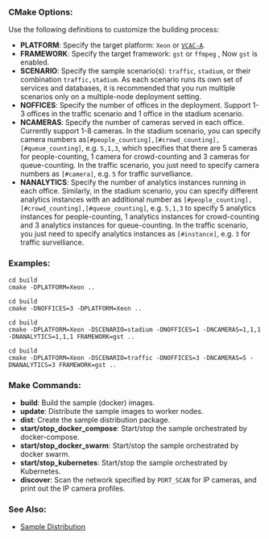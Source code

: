 
### CMake Options:

Use the following definitions to customize the building process:   
- **PLATFORM**: Specify the target platform: ```Xeon``` or [```VCAC-A```](vcac-a.md).   
- **FRAMEWORK**: Specify the target framework: ```gst``` or ```ffmpeg``` , Now ```gst``` is enabled.   
- **SCENARIO**: Specify the sample scenario(s): ```traffic```, ```stadium```, or their combination ```traffic,stadium```. As each scenario runs its own set of services and databases, it is recommended that you run multiple scenarios only on a multiple-node deployment setting.     
- **NOFFICES**: Specify the number of offices in the deployment. Support 1-3 offices in the traffic scenario and 1 office in the stadium scenario.       
- **NCAMERAS**: Specify the number of cameras served in each office. Currently support 1-8 cameras. In the stadium scenario, you can specify camera numbers as```[#people_counting],[#crowd_counting],[#queue_counting]```,  e.g. ```5,1,3```, which specifies that there are 5 cameras for people-counting, 1 camera for crowd-counting and 3 cameras for queue-counting. In the traffic scenario, you just need to specify camera numbers as ```[#camera]```, e.g. ```5``` for traffic survelliance.
- **NANALYTICS**: Specify the number of analytics instances running in each office. Similarly, in the stadium scenario, you can specify different analytics instances with an additional number as ```[#people_counting],[#crowd_counting],[#queue_counting]```,  e.g. ```5,1,3``` to specify 5 analytics instances for people-counting, 1 analytics instances for crowd-counting and 3 analytics instances for queue-counting. In the traffic scenario, you just need to specify analytics instances as ```[#instance]```, e.g. ```3``` for traffic survelliance.

### Examples:   

```
cd build
cmake -DPLATFORM=Xeon ..
```

```
cd build
cmake -DNOFFICES=3 -DPLATFORM=Xeon ..
```

```
cd build
cmake -DPLATFORM=Xeon -DSCENARIO=stadium -DNOFFICES=1 -DNCAMERAS=1,1,1 -DNANALYTICS=1,1,1 FRAMEWORK=gst ..
```

```
cd build
cmake -DPLATFORM=Xeon -DSCENARIO=traffic -DNOFFICES=3 -DNCAMERAS=5 -DNANALYTICS=3 FRAMEWORK=gst ..
```

### Make Commands:

- **build**: Build the sample (docker) images.  
- **update**: Distribute the sample images to worker nodes.  
- **dist**: Create the sample distribution package.   
- **start/stop_docker_compose**: Start/stop the sample orchestrated by docker-compose.  
- **start/stop_docker_swarm**: Start/stop the sample orchestrated by docker swarm.   
- **start/stop_kubernetes**: Start/stop the sample orchestrated by Kubernetes.   
- **discover**: Scan the network specified by `PORT_SCAN` for IP cameras, and print out the IP camera profiles.    

### See Also:

- [Sample Distribution](dist.md)   

